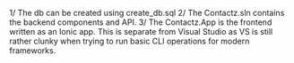 1/ The db can be created using create_db.sql
2/ The Contactz.sln contains the backend components and API.
3/ The Contactz.App is the frontend written as an Ionic app. This is separate from Visual Studio as VS is still rather clunky when trying to run basic CLI operations for modern frameworks.
